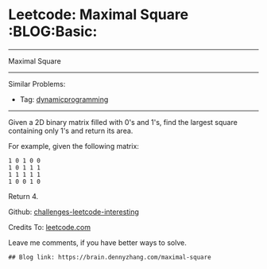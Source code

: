 # Leetcode: Maximal Square     :BLOG:Basic:


---

Maximal Square  

---

Similar Problems:  
-   Tag: [dynamicprogramming](https://brain.dennyzhang.com/tag/dynamicprogramming)

---

Given a 2D binary matrix filled with 0's and 1's, find the largest square containing only 1's and return its area.  

For example, given the following matrix:  

    1 0 1 0 0
    1 0 1 1 1
    1 1 1 1 1
    1 0 0 1 0

Return 4.  

Github: [challenges-leetcode-interesting](https://github.com/DennyZhang/challenges-leetcode-interesting/tree/master/maximal-square)  

Credits To: [leetcode.com](https://leetcode.com/problems/maximal-square/description/)  

Leave me comments, if you have better ways to solve.  

    ## Blog link: https://brain.dennyzhang.com/maximal-square